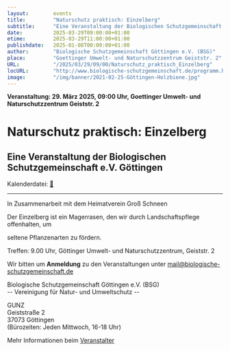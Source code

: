 ```yaml
---
layout:        events
title:         "Naturschutz praktisch: Einzelberg"
subtitle:      "Eine Veranstaltung der Biologischen Schutzgemeinschaft e.V. Göttingen"
date:          2025-03-29T09:00:00+01:00
etime:         2025-03-29T11:00:00+01:00
publishdate:   2025-01-08T00:00:00+01:00
author:        "Biologische Schutzgemeinschaft Göttingen e.V. (BSG)"
place:         "Goettinger Umwelt- und Naturschutzzentrum Geiststr. 2"
URL:           "/2025/03/29/09/00/Naturschutz_praktisch_Einzelberg"
locURL:        "http://www.biologische-schutzgemeinschaft.de/programm.html"
image:         "/img/banner/2021-02-25-Göttingen-Holzbiene.jpg"
---
```


**Veranstaltung: 29. März 2025, 09:00 Uhr, Goettinger Umwelt- und Naturschutzzentrum Geiststr. 2**

Naturschutz praktisch: Einzelberg
===========

Eine Veranstaltung der Biologischen Schutzgemeinschaft e.V. Göttingen
-----------


Kalenderdatei: [📆](/ics/2025-03-29_09-00_naturschutz_praktisch_einzelberg.ics)

-------------


In Zusammenarbeit mit dem Heimatverein Groß Schneen

Der Einzelberg ist ein Magerrasen, den wir durch Landschaftspflege offenhalten, um

seltene Pflanzenarten zu fördern.

Treffen: 9.00 Uhr, Göttinger Umwelt- und Naturschutzzentrum, Geiststr. 2


Wir bitten um **Anmeldung** zu den Veranstaltungen unter mail@biologische-schutzgemeinschaft.de

Biologische Schutzgemeinschaft Göttingen e.V. (BSG)  
-- Vereinigung für Natur- und Umweltschutz --  

GUNZ  
Geiststraße 2  
37073 Göttingen  
(Bürozeiten: Jeden Mittwoch, 16-18 Uhr)


Mehr Informationen beim [Veranstalter](http://www.biologische-schutzgemeinschaft.de/programm.html)

